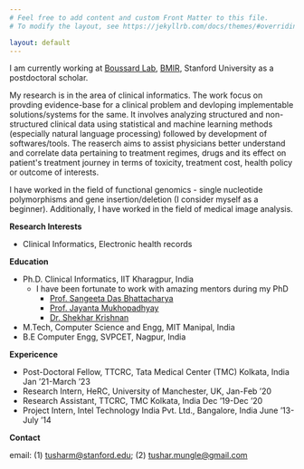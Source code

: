 ```yaml
---
# Feel free to add content and custom Front Matter to this file.
# To modify the layout, see https://jekyllrb.com/docs/themes/#overriding-theme-defaults

layout: default
---
```


I am currently working at [Boussard Lab](https://med.stanford.edu/boussard-lab.html), [BMIR](https://bmir.stanford.edu/), Stanford University as a postdoctoral scholar. 

My research is in the area of clinical informatics. The work focus on provding evidence-base for a clinical problem and devloping implementable solutions/systems for the same. It involves analyzing structured and non-structured clinical data using statistical and machine learning methods (especially natural language processing) followed by development of softwares/tools. The reaserch aims to assist physicians better understand and correlate data pertaining to treatment regimes, drugs and its effect on patient's treatment journey in terms of toxicity, treatment cost, health policy or outcome of interests. 

I have worked in the field of functional genomics - single nucleotide polymorphisms and gene insertion/deletion (I consider myself as a beginner). Additionally, I have worked in the field of medical image analysis. 

**Research Interests**

- Clinical Informatics, Electronic health records

**Education**
- Ph.D. Clinical Informatics, IIT Kharagpur, India
	- I have been fortunate to work with amazing mentors during my PhD 
		- [Prof. Sangeeta Das Bhattacharya](https://www.iitkgp.ac.in/department/MM/faculty/mm-sangeeta)
		- [Prof. Jayanta Mukhopadhyay](https://www.iitkgp.ac.in/department/CS/faculty/cs-jay)
		- [Dr. Shekhar Krishnan](https://www.ttcrc.org/shekhar-krishnan/) 
- M.Tech, Computer Science and Engg, MIT Manipal, India 
- B.E Computer Engg, SVPCET, Nagpur, India 

**Expericence**
- Post-Doctoral Fellow, TTCRC, Tata Medical Center (TMC) Kolkata, India Jan ’21-March ’23
- Research Intern, HeRC, University of Manchester, UK, Jan-Feb ’20
- Research Assistant, TTCRC, TMC Kolkata, India Dec ’19-Dec ’20
- Project Intern, Intel Technology India Pvt. Ltd., Bangalore, India June ’13-July ’14

**Contact** 

email: (1) [tusharm@stanford.edu](mailto:tusharm@stanford.edu); (2) [tushar.mungle@gmail.com](mailto:tushar.mungle@gmail.com)
